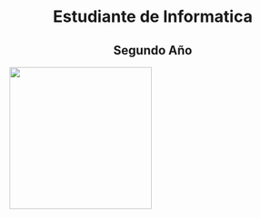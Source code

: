 <h1 align="center"> Estudiante de Informatica </h1>
<h2 align="center"> Segundo Año </h2>
<a href="https://github.com/BautistaMarquez/SegundoPrimerSemestre"> <img width ="250" src="https://github.com/user-attachments/assets/f7e6e202-80c1-4fc8-812b-747943da111b"> </a>
